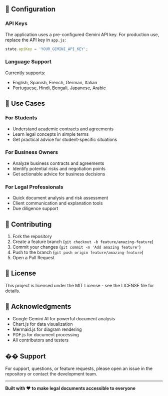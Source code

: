 
## 🔧 Configuration

### API Keys
The application uses a pre-configured Gemini API key. For production use, replace the API key in `app.js`:

```javascript
state.apiKey = 'YOUR_GEMINI_API_KEY';
```

### Language Support
Currently supports:
- English, Spanish, French, German, Italian
- Portuguese, Hindi, Bengali, Japanese, Arabic

## 🎯 Use Cases

### For Students
- Understand academic contracts and agreements
- Learn legal concepts in simple terms
- Get practical advice for student-specific situations

### For Business Owners
- Analyze business contracts and agreements
- Identify potential risks and negotiation points
- Get actionable advice for business decisions

### For Legal Professionals
- Quick document analysis and risk assessment
- Client communication and explanation tools
- Due diligence support

## 🤝 Contributing

1. Fork the repository
2. Create a feature branch (`git checkout -b feature/amazing-feature`)
3. Commit your changes (`git commit -m 'Add amazing feature'`)
4. Push to the branch (`git push origin feature/amazing-feature`)
5. Open a Pull Request

## 📄 License

This project is licensed under the MIT License - see the LICENSE file for details.

## 🙏 Acknowledgments

- Google Gemini AI for powerful document analysis
- Chart.js for data visualization
- Mermaid.js for diagram rendering
- PDF.js for document processing
- All contributors and testers

## �� Support

For support, questions, or feature requests, please open an issue in the repository or contact the development team.

---

**Built with ❤️ to make legal documents accessible to everyone**
